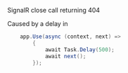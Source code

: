 SignalR close call returning 404

Caused by a delay in 
```csharp
    app.Use(async (context, next) =>
        {
            await Task.Delay(500);
            await next();
        });
```
